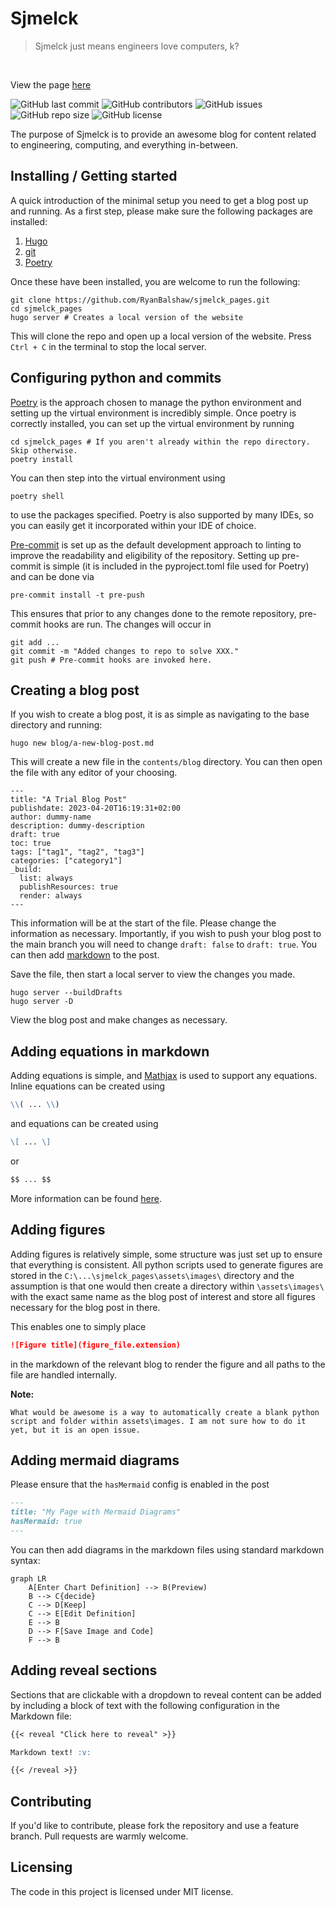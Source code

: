 <!-- Begin section: Overview -->

[//]: # (https://raw.githubusercontent.com/jehna/readme-best-practices/master/sample-logo.png&#41;)

[//]: # (![Logo of the project]&#40;https://raw.githubusercontent.com/RyanBalshaw/sjmelck_pages/main/robot_logo.svg&#41;)

# Sjmelck
> Sjmelck just means engineers love computers, k?

<br/>

View the page [here](https://ryanbalshaw.github.io/sjmelck_pages/)

![GitHub last commit](https://img.shields.io/github/last-commit/RyanBalshaw/sjmelck_pages?color=important)
![GitHub contributors](https://img.shields.io/github/contributors/RyanBalshaw/sjmelck_pages?style=flat-square)
![GitHub issues](https://img.shields.io/github/issues/RyanBalshaw/sjmelck_pages?color=critical&style=flat-square)
![GitHub repo size](https://img.shields.io/github/repo-size/RyanBalshaw/sjmelck_pages?color=blueviolet&style=flat-square)
![GitHub license](https://img.shields.io/github/license/RyanBalshaw/sjmelck_pages?style=flat-square)


The purpose of Sjmelck is to provide an awesome blog for content related to engineering, computing, and everything in-between.

## Installing / Getting started

A quick introduction of the minimal setup you need to get a blog post up and running. As a first step, please make sure the following packages are installed:
1. [Hugo](https://gohugo.io/)
2. [git](https://git-scm.com/)
3. [Poetry](https://python-poetry.org/)

Once these have been installed, you are welcome to run the following:
```shell
git clone https://github.com/RyanBalshaw/sjmelck_pages.git
cd sjmelck_pages
hugo server # Creates a local version of the website
```

This will clone the repo and open up a local version of the website. Press `Ctrl + C` in the terminal to stop the local server.

## Configuring python and commits
[Poetry](https://python-poetry.org/) is the approach chosen to manage the python environment and setting up the virtual environment is incredibly simple. Once poetry is correctly installed, you can set up the virtual environment by running
```shell
cd sjmelck_pages # If you aren't already within the repo directory. Skip otherwise.
poetry install
```

You can then step into the virtual environment using
```shell
poetry shell
```
to use the packages specified. Poetry is also supported by many IDEs, so you can easily get it incorporated within your IDE of choice.

[Pre-commit]() is set up as the default development approach to linting to improve the readability and eligibility of the repository. Setting up pre-commit is simple (it is included in the pyproject.toml file used for Poetry) and can be done via
```code
pre-commit install -t pre-push
```

This ensures that prior to any changes done to the remote repository, pre-commit hooks are run. The changes will occur in
```code
git add ...
git commit -m "Added changes to repo to solve XXX."
git push # Pre-commit hooks are invoked here.
```

## Creating a blog post

If you wish to create a blog post, it is as simple as navigating to the base directory and running:

```shell
hugo new blog/a-new-blog-post.md
```

This will create a new file in the `contents/blog` directory. You can then open the file with any editor of your choosing.

```
---
title: "A Trial Blog Post"
publishdate: 2023-04-20T16:19:31+02:00
author: dummy-name
description: dummy-description
draft: true
toc: true
tags: ["tag1", "tag2", "tag3"]
categories: ["category1"]
_build:
  list: always
  publishResources: true
  render: always
---
```

This information will be at the start of the file. Please change the information as necessary. Importantly, if you wish to push your blog post to the main branch you will need to change `draft: false` to `draft: true`. You can then add [markdown](https://commonmark.org/help/) to the post.

Save the file, then start a local server to view the changes you made.
```shell
hugo server --buildDrafts
hugo server -D
```

View the blog post and make changes as necessary.

## Adding equations in markdown

Adding equations is simple, and [Mathjax]() is used to support any equations. Inline equations can be created using
```markdown
\\( ... \\)
```
and equations can be created using
```markdown
\[ ... \]
```
or
```markdown
$$ ... $$
```

More information can be found [here](https://docs.mathjax.org/en/latest/input/tex/delimiters.html).

## Adding figures
Adding figures is relatively simple, some structure was just set up to ensure that everything is consistent. All python scripts used to generate figures are stored in the `C:\...\sjmelck_pages\assets\images\` directory and the assumption is that one would then create a directory within `\assets\images\` with the exact same name as the blog post of interest and store all figures necessary for the blog post in there.

This enables one to simply place
```markdown
![Figure title](figure_file.extension)
```
in the markdown of the relevant blog to render the figure and all paths to the file are handled internally.

**Note:**
```note
What would be awesome is a way to automatically create a blank python script and folder within assets\images. I am not sure how to do it yet, but it is an open issue.
```

## Adding mermaid diagrams

Please ensure that the `hasMermaid` config is enabled in the post 
```markdown
---
title: "My Page with Mermaid Diagrams"
hasMermaid: true
---
```

You can then add diagrams in the markdown files using standard markdown syntax:
```mermaid
graph LR
    A[Enter Chart Definition] --> B(Preview)
    B --> C{decide}
    C --> D[Keep]
    C --> E[Edit Definition]
    E --> B
    D --> F[Save Image and Code]
    F --> B
```

## Adding reveal sections

Sections that are clickable with a dropdown to reveal content can be added by including a block of text with the following configuration in the Markdown file:
```markdown
{{< reveal "Click here to reveal" >}}

Markdown text! :v:

{{< /reveal >}}
```

## Contributing

If you'd like to contribute, please fork the repository and use a feature
branch. Pull requests are warmly welcome.

[//]: # (## Links)

[//]: # ()
[//]: # (Even though this information can be found inside the project on machine-readable)

[//]: # (format like in a .json file, it's good to include a summary of most useful)

[//]: # (links to humans using your project. You can include links like:)

[//]: # ()
[//]: # (- Project homepage: https://your.github.com/awesome-project/)

[//]: # (- Repository: https://github.com/your/awesome-project/)

[//]: # (- Issue tracker: https://github.com/your/awesome-project/issues)

[//]: # (  - In case of sensitive bugs like security vulnerabilities, please contact)

[//]: # (    my@email.com directly instead of using issue tracker. We value your effort)

[//]: # (    to improve the security and privacy of this project!)

[//]: # (- Related projects:)

[//]: # (  - Your other project: https://github.com/your/other-project/)

[//]: # (  - Someone else's project: https://github.com/someones/awesome-project/)


## Licensing

The code in this project is licensed under MIT license.

<!-- End section: Overview -->
